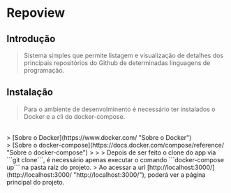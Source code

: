 # Repoview

## Introdução

> Sistema simples que permite listagem e visualização de detalhes dos principais repositórios do Github de determinadas linguagens de programação.

## Instalação

> Para o ambiente de desenvolminento é necessário ter instalados o Docker e a cli do docker-compose.
<br>
> [Sobre o Docker](https://www.docker.com/ "Sobre o Docker")
<br>
> [Sobre o docker-compose](https://docs.docker.com/compose/reference/ "Sobre o docker-compose")
>
>
> Depois de ser feito o clone do app via ```git clone```, é necessário apenas executar o comando ```docker-compose up``` na pasta raíz do projeto.
> Ao acessar a url [http://localhost:3000/](http://localhost:3000/ "http://localhost:3000/"), poderá ver a página principal do projeto.
